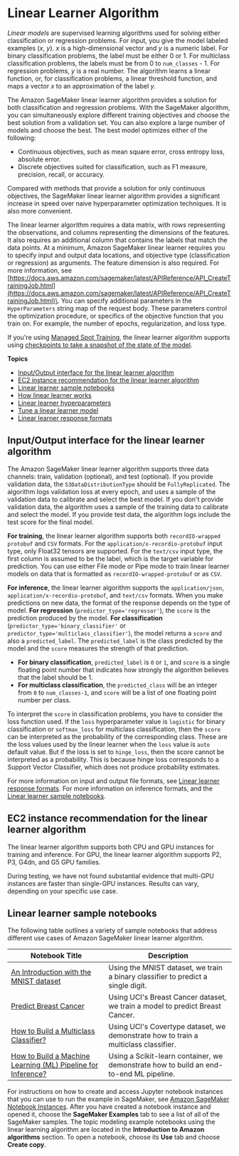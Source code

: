 # Linear Learner Algorithm<a name="linear-learner"></a>

*Linear models* are supervised learning algorithms used for solving either classification or regression problems\. For input, you give the model labeled examples \(*x*, *y*\)\. *x* is a high\-dimensional vector and *y* is a numeric label\. For binary classification problems, the label must be either 0 or 1\. For multiclass classification problems, the labels must be from 0 to `num_classes` \- 1\. For regression problems, *y* is a real number\. The algorithm learns a linear function, or, for classification problems, a linear threshold function, and maps a vector *x* to an approximation of the label *y*\. 

The Amazon SageMaker linear learner algorithm provides a solution for both classification and regression problems\. With the SageMaker algorithm, you can simultaneously explore different training objectives and choose the best solution from a validation set\. You can also explore a large number of models and choose the best\. The best model optimizes either of the following:
+ Continuous objectives, such as mean square error, cross entropy loss, absolute error\.
+ Discrete objectives suited for classification, such as F1 measure, precision, recall, or accuracy\. 

Compared with methods that provide a solution for only continuous objectives, the SageMaker linear learner algorithm provides a significant increase in speed over naive hyperparameter optimization techniques\. It is also more convenient\. 

The linear learner algorithm requires a data matrix, with rows representing the observations, and columns representing the dimensions of the features\. It also requires an additional column that contains the labels that match the data points\. At a minimum, Amazon SageMaker linear learner requires you to specify input and output data locations, and objective type \(classification or regression\) as arguments\. The feature dimension is also required\. For more information, see [https://docs.aws.amazon.com/sagemaker/latest/APIReference/API_CreateTrainingJob.html](https://docs.aws.amazon.com/sagemaker/latest/APIReference/API_CreateTrainingJob.html)\. You can specify additional parameters in the `HyperParameters` string map of the request body\. These parameters control the optimization procedure, or specifics of the objective function that you train on\. For example, the number of epochs, regularization, and loss type\. 

If you're using [Managed Spot Training](https://docs.aws.amazon.com/sagemaker/latest/dg/model-managed-spot-training.html), the linear learner algorithm supports using [checkpoints to take a snapshot of the state of the model](https://docs.aws.amazon.com/sagemaker/latest/dg/model-checkpoints.html)\.

**Topics**
+ [Input/Output interface for the linear learner algorithm](#ll-input_output)
+ [EC2 instance recommendation for the linear learner algorithm](#ll-instances)
+ [Linear learner sample notebooks](#ll-sample-notebooks)
+ [How linear learner works](ll_how-it-works.md)
+ [Linear learner hyperparameters](ll_hyperparameters.md)
+ [Tune a linear learner model](linear-learner-tuning.md)
+ [Linear learner response formats](LL-in-formats.md)

## Input/Output interface for the linear learner algorithm<a name="ll-input_output"></a>

The Amazon SageMaker linear learner algorithm supports three data channels: train, validation \(optional\), and test \(optional\)\. If you provide validation data, the `S3DataDistributionType` should be `FullyReplicated`\. The algorithm logs validation loss at every epoch, and uses a sample of the validation data to calibrate and select the best model\. If you don't provide validation data, the algorithm uses a sample of the training data to calibrate and select the model\. If you provide test data, the algorithm logs include the test score for the final model\.

**For training**, the linear learner algorithm supports both `recordIO-wrapped protobuf` and `CSV` formats\. For the `application/x-recordio-protobuf` input type, only Float32 tensors are supported\. For the `text/csv` input type, the first column is assumed to be the label, which is the target variable for prediction\. You can use either File mode or Pipe mode to train linear learner models on data that is formatted as `recordIO-wrapped-protobuf` or as `CSV`\.

**For inference**, the linear learner algorithm supports the `application/json`, `application/x-recordio-protobuf`, and `text/csv` formats\. When you make predictions on new data, the format of the response depends on the type of model\. **For regression** \(`predictor_type='regressor'`\), the `score` is the prediction produced by the model\. **For classification** \(`predictor_type='binary_classifier'` or `predictor_type='multiclass_classifier'`\), the model returns a `score` and also a `predicted_label`\. The `predicted_label` is the class predicted by the model and the `score` measures the strength of that prediction\. 
+ **For binary classification**, `predicted_label` is `0` or `1`, and `score` is a single floating point number that indicates how strongly the algorithm believes that the label should be 1\.
+ **For multiclass classification**, the `predicted_class` will be an integer from `0` to `num_classes-1`, and `score` will be a list of one floating point number per class\. 

To interpret the `score` in classification problems, you have to consider the loss function used\. If the `loss` hyperparameter value is `logistic` for binary classification or `softmax_loss` for multiclass classification, then the `score` can be interpreted as the probability of the corresponding class\. These are the loss values used by the linear learner when the `loss` value is `auto` default value\. But if the loss is set to `hinge_loss`, then the score cannot be interpreted as a probability\. This is because hinge loss corresponds to a Support Vector Classifier, which does not produce probability estimates\.

For more information on input and output file formats, see [Linear learner response formats](LL-in-formats.md)\. For more information on inference formats, and the [Linear learner sample notebooks](#ll-sample-notebooks)\.

## EC2 instance recommendation for the linear learner algorithm<a name="ll-instances"></a>

The linear learner algorithm supports both CPU and GPU instances for training and inference\. For GPU, the linear learner algorithm supports P2, P3, G4dn, and G5 GPU families\.

During testing, we have not found substantial evidence that multi\-GPU instances are faster than single\-GPU instances\. Results can vary, depending on your specific use case\.

## Linear learner sample notebooks<a name="ll-sample-notebooks"></a>

 The following table outlines a variety of sample notebooks that address different use cases of Amazon SageMaker linear learner algorithm\.


| **Notebook Title** | **Description** | 
| --- | --- | 
|  [An Introduction with the MNIST dataset](https://sagemaker-examples.readthedocs.io/en/latest/introduction_to_amazon_algorithms/linear_learner_mnist/linear_learner_mnist.html)  |   Using the MNIST dataset, we train a binary classifier to predict a single digit\.  | 
|  [Predict Breast Cancer](https://sagemaker-examples.readthedocs.io/en/latest/introduction_to_applying_machine_learning/breast_cancer_prediction/Breast%20Cancer%20Prediction.html)  |   Using UCI's Breast Cancer dataset, we train a model to predict Breast Cancer\.   | 
|  [How to Build a Multiclass Classifier?](https://sagemaker-examples.readthedocs.io/en/latest/scientific_details_of_algorithms/linear_learner_multiclass_classification/linear_learner_multiclass_classification.html)  |   Using UCI's Covertype dataset, we demonstrate how to train a multiclass classifier\.   | 
|  [How to Build a Machine Learning \(ML\) Pipeline for Inference? ](https://sagemaker-examples.readthedocs.io/en/latest/sagemaker-python-sdk/scikit_learn_inference_pipeline/Inference%20Pipeline%20with%20Scikit-learn%20and%20Linear%20Learner.html)  |   Using a Scikit\-learn container, we demonstrate how to build an end\-to\-end ML pipeline\.   | 

 For instructions on how to create and access Jupyter notebook instances that you can use to run the example in SageMaker, see [Amazon SageMaker Notebook Instances](nbi.md)\. After you have created a notebook instance and opened it, choose the **SageMaker Examples** tab to see a list of all of the SageMaker samples\. The topic modeling example notebooks using the linear learning algorithm are located in the **Introduction to Amazon algorithms** section\. To open a notebook, choose its **Use** tab and choose **Create copy**\. 